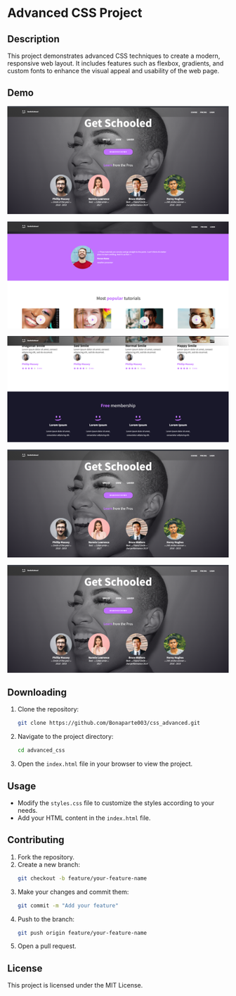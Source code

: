 # Advanced CSS Project

## Description
This project demonstrates advanced CSS techniques to create a modern, responsive web layout. It includes features such as flexbox, gradients, and custom fonts to enhance the visual appeal and usability of the web page.

## Demo
![Page1](./src/img1.png)

![Page2](./src/img2.png)

![Page3](./src/img3.png)

![Page4](./src/img1.png)

![Page5](./src/img1.png)

## Downloading
1. Clone the repository:
    ```sh
    git clone https://github.com/Bonaparte003/css_advanced.git
    ```
2. Navigate to the project directory:
    ```sh
    cd advanced_css
    ```
3. Open the `index.html` file in your browser to view the project.

## Usage
- Modify the `styles.css` file to customize the styles according to your needs.
- Add your HTML content in the `index.html` file.

## Contributing
1. Fork the repository.
2. Create a new branch:
    ```sh
    git checkout -b feature/your-feature-name
    ```
3. Make your changes and commit them:
    ```sh
    git commit -m "Add your feature"
    ```
4. Push to the branch:
    ```sh
    git push origin feature/your-feature-name
    ```
5. Open a pull request.

## License
This project is licensed under the MIT License.
